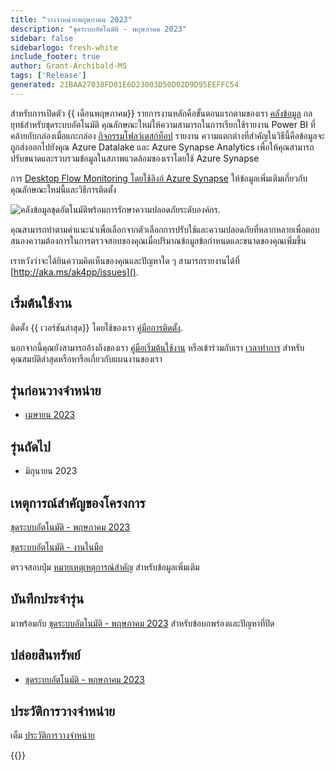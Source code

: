 ```yaml
---
title: "วางจําหน่ายพฤษภาคม 2023"
description: "ชุดระบบอัตโนมัติ - พฤษภาคม 2023"
sidebar: false
sidebarlogo: fresh-white
include_footer: true
author: Grant-Archibald-MS
tags: ['Release']
generated: 21BAA27038FD01E6D23003D50D02D9D95EEFFC54
---
```


สําหรับการเปิดตัว {{ เดือนพฤษภาคม<product-name>}} รายการงานหลักคือขั้นตอนแรกตามของเรา [คลังข้อมูล](https://learn.microsoft.com/azure/architecture/data-guide/relational-data/data-warehousing) กลยุทธ์สําหรับชุดระบบอัตโนมัติ คุณลักษณะใหม่ให้ความสามารถในการเรียกใช้รายงาน Power BI ที่คล้ายกับกล่องเมื่อแกะกล่อง [กิจกรรมโฟลว์เดสก์ท็อป](https://learn.microsoft.com/power-automate/desktop-flows/desktop-flow-activity) รายงาน  ความแตกต่างที่สําคัญในวิธีนี้คือข้อมูลจะถูกส่งออกไปยังคุณ Azure Datalake และ Azure Synapse Analytics เพื่อให้คุณสามารถปรับขนาดและรวบรวมข้อมูลในสภาพแวดล้อมของเราโดยใช้ Azure Synapse

การ [Desktop Flow Monitoring โดยใช้ลิงก์ Azure Synapse](https://github.com/microsoft/powercat-automation-kit/blob/main/AutomationKit_Flow_BYODL/readme.md) ให้ข้อมูลเพิ่มเติมเกี่ยวกับคุณลักษณะใหม่นี้และวิธีการติดตั้ง

![คลังข้อมูลชุดอัตโนมัติพร้อมการรักษาความปลอดภัยระดับองค์กร](https://user-images.githubusercontent.com/29349597/239506755-0a7ac4fb-091d-4ef1-93ec-cf4ef0e924da.png).

คุณสามารถทําตามคําแนะนําเพื่อเลือกจากตัวเลือกการปรับใช้และความปลอดภัยที่หลากหลายเพื่อตอบสนองความต้องการในการตรวจสอบของคุณเมื่อปริมาณข้อมูลข้อกําหนดและขนาดของคุณเพิ่มขึ้น

เราหวังว่าจะได้ยินความคิดเห็นของคุณและปัญหาใด ๆ สามารถรายงานได้ที่ [http://aka.ms/ak4pp/issues]().

## เริ่มต้นใช้งาน

ติดตั้ง {{ เวอร์ชันล่าสุด<product-name>}} โดยใช้ของเรา [คู่มือการติดตั้ง](/th/get-started/install).

นอกจากนี้คุณยังสามารถอ้างถึงของเรา [คู่มือเริ่มต้นใช้งาน](/th/get-started) หรือเข้าร่วมกับเรา [เวลาทําการ](/th/office-hours) สําหรับคุณสมบัติล่าสุดหรือหารือเกี่ยวกับแผนงานของเรา

## รุ่นก่อนวางจําหน่าย

- [เมษายน 2023](/th/releases/april-2023)

## รุ่นถัดไป

- มิถุนายน 2023

## เหตุการณ์สําคัญของโครงการ

[ชุดระบบอัตโนมัติ - พฤษภาคม 2023](https://github.com/orgs/microsoft/projects/486/views/12)

[ชุดระบบอัตโนมัติ - งานในมือ](https://github.com/orgs/microsoft/projects/486/views/1)

ตรวจสอบปุ่ม [หมายเหตุเหตุการณ์สําคัญ](/th/releases/milestones) สําหรับข้อมูลเพิ่มเติม

## บันทึกประจํารุ่น

มาพร้อมกับ [ชุดระบบอัตโนมัติ - พฤษภาคม 2023](https://github.com/microsoft/powercat-automation-kit/releases/tag/AutomationKit-May2023) สําหรับข้อบกพร่องและปัญหาที่ปิด

## ปล่อยสินทรัพย์

- [ชุดระบบอัตโนมัติ - พฤษภาคม 2023](https://github.com/microsoft/powercat-automation-kit/releases/tag/AutomationKit-May2023)

## ประวัติการวางจําหน่าย

เต็ม [ประวัติการวางจําหน่าย](/th/releases)

{{<questions name="/content/th/releases/may-2023.json" completed="ขอขอบคุณที่ให้ข้อเสนอแนะ" showNavigationButtons="false" locale="th">}}
